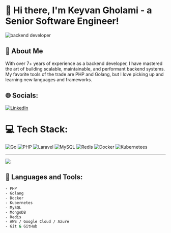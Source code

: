 # 👋 Hi there, I'm Keyvan Gholami - a Senior Software Engineer! 

![backend developer](https://user-images.githubusercontent.com/62153993/89348962-8e034380-d67e-11ea-8d9a-6fe84e553979.gif)

## 🧐 About Me
With over 7+ years of experience as a backend developer, I have mastered the art of building scalable, maintainable, and performant backend systems. My favorite tools of the trade are PHP and Golang, but I love picking up and learning new languages and frameworks.

## 🌐 Socials:
[![LinkedIn](https://img.shields.io/badge/LinkedIn-%230077B5.svg?logo=linkedin&logoColor=white)]([https://www.linkedin.com/in/keyvan-gholami/]) 

# 💻 Tech Stack:
![Go](https://img.shields.io/badge/go-%2300ADD8.svg?style=for-the-badge&logo=go&logoColor=white) ![PHP](https://img.shields.io/badge/php-%23777BB4.svg?style=for-the-badge&logo=php&logoColor=white) ![Laravel](https://img.shields.io/badge/laravel-%23FF2D20.svg?style=for-the-badge&logo=laravel&logoColor=white)   ![MySQL](https://img.shields.io/badge/mysql-%2300f.svg?style=for-the-badge&logo=mysql&logoColor=white) ![Redis](https://img.shields.io/badge/redis-%23DD0031.svg?style=for-the-badge&logo=redis&logoColor=white) ![Docker](https://img.shields.io/badge/docker-%230db7ed.svg?style=for-the-badge&logo=docker&logoColor=white) ![Kubernetees](https://img.shields.io/badge/kubernetees-%230db7ed.svg?style=for-the-badge&logo=docker&logoColor=white) 

---
[![](https://visitcount.itsvg.in/api?id=mezz-ir&icon=0&color=1)](https://visitcount.itsvg.in)

## 🔨 Languages and Tools:

```bash
- PHP
- Golang
- Docker
- Kubernetes
- MySQL
- MongoDB
- Redis
- AWS / Google Cloud / Azure
- Git & GitHub
